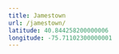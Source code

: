 ```yaml
---
title: Jamestown
url: /jamestown/
latitude: 40.844258200000006
longitude: -75.71102300000001
---
```

